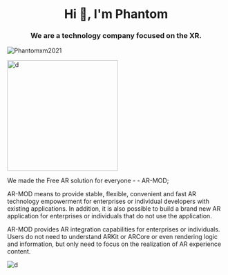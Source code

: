 <h1 align="center">Hi 👋, I'm Phantom</h1>
<h3 align="center">We are a technology company focused on the XR.</h3>
<p align="left"> <img src="https://komarev.com/ghpvc/?username=Phantomxm2021" alt="Phantomxm2021" /> </p>

<img title="cover" src="https://user-images.githubusercontent.com/82647748/150625189-72068b47-6f7f-40c1-b1a7-2535aa6652af.png" alt="d" width="256" data-align="center"></center>

We made the Free AR solution for everyone - - AR-MOD; 

AR-MOD means to provide stable, flexible, convenient and fast AR technology empowerment for enterprises or individual developers with existing applications. In addition, it is also possible to build a brand new AR application for enterprises or individuals that do not use the application.

AR-MOD provides AR integration capabilities for enterprises or individuals. Users do not need to understand ARKit or ARCore or even rendering logic and information, but only need to focus on the realization of AR experience content.

<img title="cover" src="https://user-images.githubusercontent.com/82647748/149517986-082a9691-a0c8-4802-bc24-99c5c9d2253d.png" alt="d" data-align="center"></center>






